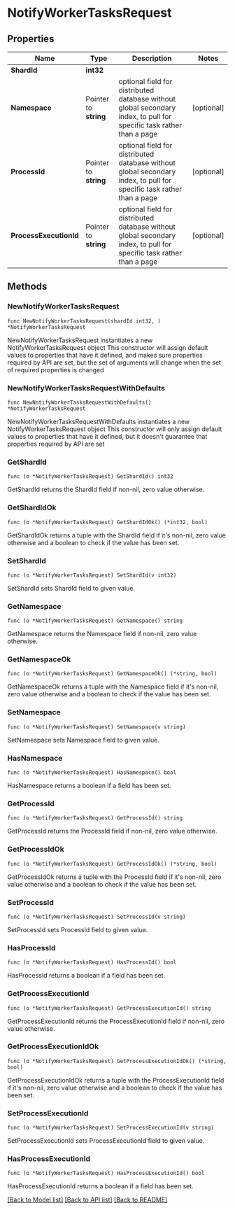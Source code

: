 # NotifyWorkerTasksRequest

## Properties

Name | Type | Description | Notes
------------ | ------------- | ------------- | -------------
**ShardId** | **int32** |  | 
**Namespace** | Pointer to **string** | optional field for distributed database without global secondary index, to pull for specific task rather than a page | [optional] 
**ProcessId** | Pointer to **string** | optional field for distributed database without global secondary index, to pull for specific task rather than a page | [optional] 
**ProcessExecutionId** | Pointer to **string** | optional field for distributed database without global secondary index, to pull for specific task rather than a page | [optional] 

## Methods

### NewNotifyWorkerTasksRequest

`func NewNotifyWorkerTasksRequest(shardId int32, ) *NotifyWorkerTasksRequest`

NewNotifyWorkerTasksRequest instantiates a new NotifyWorkerTasksRequest object
This constructor will assign default values to properties that have it defined,
and makes sure properties required by API are set, but the set of arguments
will change when the set of required properties is changed

### NewNotifyWorkerTasksRequestWithDefaults

`func NewNotifyWorkerTasksRequestWithDefaults() *NotifyWorkerTasksRequest`

NewNotifyWorkerTasksRequestWithDefaults instantiates a new NotifyWorkerTasksRequest object
This constructor will only assign default values to properties that have it defined,
but it doesn't guarantee that properties required by API are set

### GetShardId

`func (o *NotifyWorkerTasksRequest) GetShardId() int32`

GetShardId returns the ShardId field if non-nil, zero value otherwise.

### GetShardIdOk

`func (o *NotifyWorkerTasksRequest) GetShardIdOk() (*int32, bool)`

GetShardIdOk returns a tuple with the ShardId field if it's non-nil, zero value otherwise
and a boolean to check if the value has been set.

### SetShardId

`func (o *NotifyWorkerTasksRequest) SetShardId(v int32)`

SetShardId sets ShardId field to given value.


### GetNamespace

`func (o *NotifyWorkerTasksRequest) GetNamespace() string`

GetNamespace returns the Namespace field if non-nil, zero value otherwise.

### GetNamespaceOk

`func (o *NotifyWorkerTasksRequest) GetNamespaceOk() (*string, bool)`

GetNamespaceOk returns a tuple with the Namespace field if it's non-nil, zero value otherwise
and a boolean to check if the value has been set.

### SetNamespace

`func (o *NotifyWorkerTasksRequest) SetNamespace(v string)`

SetNamespace sets Namespace field to given value.

### HasNamespace

`func (o *NotifyWorkerTasksRequest) HasNamespace() bool`

HasNamespace returns a boolean if a field has been set.

### GetProcessId

`func (o *NotifyWorkerTasksRequest) GetProcessId() string`

GetProcessId returns the ProcessId field if non-nil, zero value otherwise.

### GetProcessIdOk

`func (o *NotifyWorkerTasksRequest) GetProcessIdOk() (*string, bool)`

GetProcessIdOk returns a tuple with the ProcessId field if it's non-nil, zero value otherwise
and a boolean to check if the value has been set.

### SetProcessId

`func (o *NotifyWorkerTasksRequest) SetProcessId(v string)`

SetProcessId sets ProcessId field to given value.

### HasProcessId

`func (o *NotifyWorkerTasksRequest) HasProcessId() bool`

HasProcessId returns a boolean if a field has been set.

### GetProcessExecutionId

`func (o *NotifyWorkerTasksRequest) GetProcessExecutionId() string`

GetProcessExecutionId returns the ProcessExecutionId field if non-nil, zero value otherwise.

### GetProcessExecutionIdOk

`func (o *NotifyWorkerTasksRequest) GetProcessExecutionIdOk() (*string, bool)`

GetProcessExecutionIdOk returns a tuple with the ProcessExecutionId field if it's non-nil, zero value otherwise
and a boolean to check if the value has been set.

### SetProcessExecutionId

`func (o *NotifyWorkerTasksRequest) SetProcessExecutionId(v string)`

SetProcessExecutionId sets ProcessExecutionId field to given value.

### HasProcessExecutionId

`func (o *NotifyWorkerTasksRequest) HasProcessExecutionId() bool`

HasProcessExecutionId returns a boolean if a field has been set.


[[Back to Model list]](../README.md#documentation-for-models) [[Back to API list]](../README.md#documentation-for-api-endpoints) [[Back to README]](../README.md)


